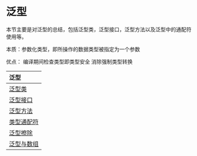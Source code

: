 # 泛型
本节主要是对泛型的总结，包括泛型类，泛型接口，泛型方法以及泛型中的通配符使用等。

本质：参数化类型，即所操作的数据类型被指定为一个参数

优点：
    编译期间检查类型即类型安全
    消除强制类型转换


|泛型|
| :------ |
| [泛型类](./genericsclass/)|
| [泛型接口](./genericsinterface/)|
| [泛型方法](./genericsfunction/)|
| [类型通配符](./wildcard/)|
| [泛型擦除](./typeerasure/)|
| [泛型与数组](./genericsarray/)|

